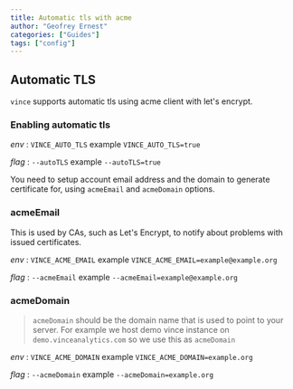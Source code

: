 ```yaml
---
title: Automatic tls with acme
author: "Geofrey Ernest"
categories: ["Guides"]
tags: ["config"]
---
```


<!--more-->

## Automatic TLS
`vince` supports automatic tls using acme client with let's encrypt. 

### Enabling automatic tls

*env*
: `VINCE_AUTO_TLS` example `VINCE_AUTO_TLS=true`

*flag*
: `--autoTLS` example `--autoTLS=true`


You need to setup account email address and the domain to generate certificate for, using `acmeEmail` and `acmeDomain` options.

### acmeEmail

This is used by CAs, such as Let's Encrypt, to notify about problems
with issued certificates.

*env*
: `VINCE_ACME_EMAIL` example `VINCE_ACME_EMAIL=example@example.org`

*flag*
: `--acmeEmail` example `--acmeEmail=example@example.org`

### acmeDomain
> `acmeDomain` should be the domain name that is used to point to your server. 
> For example we host demo vince instance on `demo.vinceanalytics.com` so we use this as `acmeDomain`

*env*
: `VINCE_ACME_DOMAIN` example `VINCE_ACME_DOMAIN=example.org`

*flag*
: `--acmeDomain` example `--acmeDomain=example.org`
